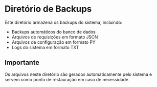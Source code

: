 # Diretório de Backups

Este diretório armazena os backups do sistema, incluindo:
- Backups automáticos do banco de dados
- Arquivos de requisições em formato JSON
- Arquivos de configuração em formato PY
- Logs do sistema em formato TXT

## Importante
Os arquivos neste diretório são gerados automaticamente pelo sistema e servem como ponto de restauração em caso de necessidade.

